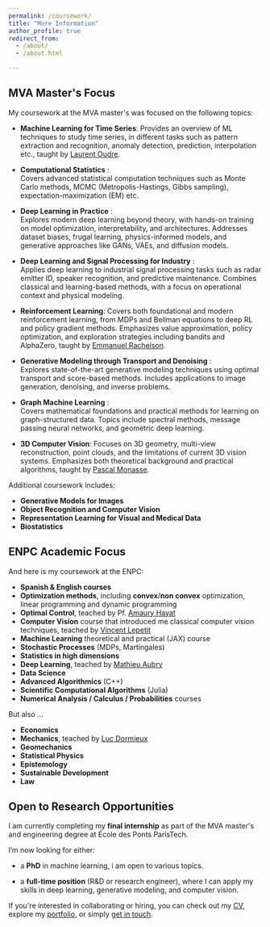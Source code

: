 ```yaml
---
permalink: /coursework/
title: "More Information"
author_profile: true
redirect_from: 
  - /about/
  - /about.html

---
```



## MVA Master's Focus


My coursework at the MVA master's was focused on the following topics:

* __Machine Learning for Time Series__: Provides an overview of ML techniques to study time series, in different tasks such as pattern extraction and recognition, anomaly detection, prediction, interpolation etc., taught by [Laurent Oudre](https://www.laurentoudre.fr/).

* __Computational Statistics__ :  
Covers advanced statistical computation techniques such as Monte Carlo methods, MCMC (Metropolis-Hastings, Gibbs sampling), expectation-maximization (EM) etc.

* __Deep Learning in Practice__ :  
Explores modern deep learning beyond theory, with hands-on training on model optimization, interpretability, and architectures. Addresses dataset biases, frugal learning, physics-informed models, and generative approaches like GANs, VAEs, and diffusion models.


* __Deep Learning and Signal Processing for Industry__ :  
Applies deep learning to industrial signal processing tasks such as radar emitter ID, speaker recognition, and predictive maintenance. Combines classical and learning-based methods, with a focus on operational context and physical modeling.

* __Reinforcement Learning__: Covers both foundational and modern reinforcement learning, from MDPs and Bellman equations to deep RL and policy gradient methods. Emphasizes value approximation, policy optimization, and exploration strategies including bandits and AlphaZero, taught by [Emmanuel Rachelson](https://erachelson.github.io/).

* __Generative Modeling through Transport and Denoising__ :  
Explores state-of-the-art generative modeling techniques using optimal transport and score-based methods. Includes applications to image generation, denoising, and inverse problems.

* __Graph Machine Learning__ :  
Covers mathematical foundations and practical methods for learning on graph-structured data. Topics include spectral methods, message passing neural networks, and geometric deep learning.

* __3D Computer Vision__: Focuses on 3D geometry, multi-view reconstruction, point clouds, and the limitations of current 3D vision systems. Emphasizes both theoretical background and practical algorithms, taught by [Pascal Monasse](https://ecoledesponts.fr/pascal-monasse).

Additional coursework includes:  
* __Generative Models for Images__  
* __Object Recognition and Computer Vision__  
* __Representation Learning for Visual and Medical Data__  
* __Biostatistics__

## ENPC Academic Focus

And here is my coursework at the ENPC:
* __Spanish & English courses__
* __Optimization methods__, including __convex__/__non convex__ optimization, linear programming and dynamic programming
* __Optimal Control__, teached by Pf. [Amaury Hayat](https://cermics.enpc.fr/~hayata/)
* __Computer Vision__ course that introduced me classical computer vision techniques, teached by [Vincent Lepetit](https://vincentlepetit.github.io)
* __Machine Learning__ theoretical and practical (JAX) course
* __Stochastic Processes__ (MDPs, Martingales)
* __Statistics in high dimensions__
* __Deep Learning__, teached by [Mathieu Aubry](https://mathieuaubry.github.io)
* __Data Science__
* __Advanced Algorithmics__ (C++)
* __Scientific Computational Algorithms__ (Julia)
* __Numerical Analysis / Calculus / Probabilities__ courses

But also ...
* __Economics__
* __Mechanics__, teached by [Luc Dormieux](https://ecoledesponts.fr/luc-dormieux)
* __Geomechanics__
* __Statistical Physics__
* __Epistemology__
* __Sustainable Development__
* __Law__

## Open to Research Opportunities


I am currently completing my **final internship** as part of the MVA master's and engineering degree at École des Ponts ParisTech.

I’m now looking for either:
- a **PhD** in machine learning, i am open to various topics.

- a **full-time position** (R&D or research engineer), where I can apply my skills in deep learning, generative modeling, and computer vision.

If you're interested in collaborating or hiring, you can check out my [CV](/cv), explore my [portfolio](/portfolio), or simply [get in touch](mailto:fourreaufelix@gmail.com).
